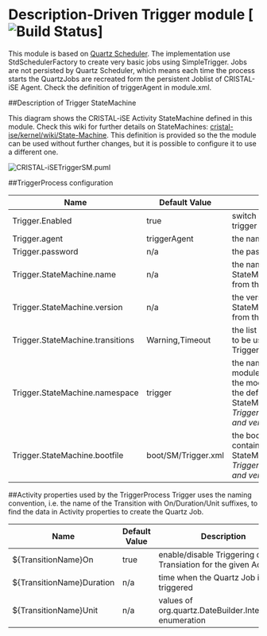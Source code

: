 # Description-Driven Trigger module [![Build Status](https://travis-ci.org/cristal-ise/trigger.svg?branch=master)]

This module is based on [Quartz Scheduler](http://www.quartz-scheduler.org/). The implementation use StdSchedulerFactory to create very basic jobs using SimpleTrigger. Jobs are not persisted by Quartz Scheduler, which means each time the process starts the QuartzJobs are recreated form the persistent Joblist of CRISTAL-iSE Agent. Check the definition of triggerAgent in module.xml.

##Description of Trigger StateMachine

This diagram shows the CRISTAL-iSE Activity StateMachine defined in this module. Check this wiki for further details on StateMachines: [cristal-ise/kernel/wiki/State-Machine](https://github.com/cristal-ise/kernel/wiki/State-Machine). This definition is provided so the the module can be used without further changes, but it is possible to configure it to use a different one.

![CRISTAL-iSETriggerSM.puml](http://uml.mvnsearch.org/gist/f5a862d0bb01c192a6c34f0259f3b469)

##TriggerProcess configuration

| Name                             |  Default Value      | Description |
|----------------------------------|---------------------|-------------|
| Trigger.Enabled                  | true                | switch on/off the entire trigger |
| Trigger.agent                    | triggerAgent        | the name of the agent |
| Trigger.password                 | n/a                 | the password of the agent |
| Trigger.StateMachine.name        | n/a                 | the name of the required StateMachine to retrieve from the backend |
| Trigger.StateMachine.version     | n/a                 | the version of the required StateMachine to retrieve from the backend |
| Trigger.StateMachine.transitions | Warning,Timeout     | the list of Transition names to be used by the TriggerProcess |
| Trigger.StateMachine.namespace   | trigger             | the namespace of the module, i.e. ns attribute in the module.xml, containing the definition of StateMachine. Use _Trigger.StateMachine.name and version_ if possbile |
| Trigger.StateMachine.bootfile    | boot/SM/Trigger.xml | the bootstrap file containing the definition of StateMachine. Use _Trigger.StateMachine.name and version_ if possbile |

##Activity properties used by the TriggerProcess
Trigger uses the naming convention, i.e. the name of the Transition with On/Duration/Unit suffixes, to find the data in Activity properties to create the Quartz Job.

| Name                      | Default Value | Description |
|---------------------------|---------------|-------------|
| ${TransitionName}On       | true          | enable/disable Triggering of this Transiation for the given Activity |
| ${TransitionName}Duration | n/a           | time when the Quartz Job is triggered |
| ${TransitionName}Unit     | n/a           | values of org.quartz.DateBuilder.IntervalUnit enumeration |

